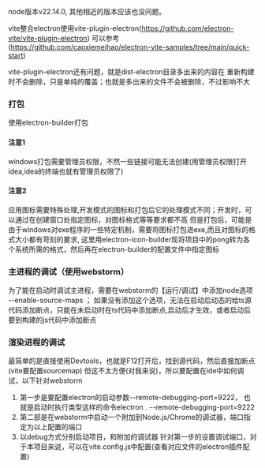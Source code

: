 node版本v22.14.0, 其他相近的版本应该也没问题。

vite整合electron使用vite-plugin-electron(https://github.com/electron-vite/vite-plugin-electron)
可以参考(https://github.com/caoxiemeihao/electron-vite-samples/tree/main/quick-start)

vite-plugin-electron还有问题，就是dist-electron目录多出来的内容在
重新构建时不会删除，只是单纯的覆盖；也就是多出来的文件不会被删除，不过影响不大

### 打包

使用electron-builder打包

#### 注意1

windows打包需要管理员权限，不然一些链接可能无法创建(用管理员权限打开idea,idea的终端也就有管理员权限了)

#### 注意2

应用图标需要特殊处理,开发模式的图标和打包后它的处理模式不同；开发时，可以通过在创建窗口处指定图标，对图标格式等等要求都不高
但是打包后，可能是由于windows对exe程序的一些特定机制，需要将图标打包进exe,而且对图标的格式大小都有苛刻的要求,
这里用electron-icon-builder现将项目中的pong转为各个系统所需的格式，然后再在electron-builder的配置文件中指定图标

### 主进程的调试（使用webstorm）

为了能在启动时调试主进程，需要在webstorm的【运行/调试】中添加node选项 --enable-source-maps ；
如果没有添加这个选项，无法在启动后动态的给ts源代码添加断点，只能在未启动时在ts代码中添加断点,启动后才生效，或者启动后要到构建的js代码中添加断点

### 渲染进程的调试

最简单的是直接使用Devtools，也就是F12打开后，找到源代码，然后直接加断点(vite要配置sourcemap)
但这不太方便(对我来说)，所以要配置在ide中如何调试，以下针对webstorm

1. 第一步是要配置electron的启动参数--remote-debugging-port=9222， 也就是启动时执行类型这样的命令electron .
   --remote-debugging-port=9222
2. 第二部是在webstorm中启动一个附加到Node.js/Chrome的调试器，端口指定为以上配置的端口
3. 以debug方式分别启动项目，和附加的调试器
   针对第一步的设置调试端口，对于本项目来说，可以在vite.config.js中配置(查看对应文件的electron插件配置)
